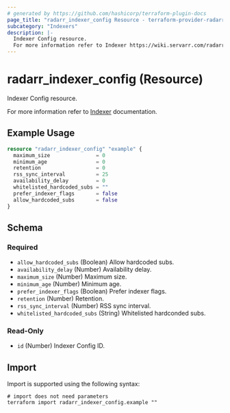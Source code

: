 ```yaml
---
# generated by https://github.com/hashicorp/terraform-plugin-docs
page_title: "radarr_indexer_config Resource - terraform-provider-radarr"
subcategory: "Indexers"
description: |-
  Indexer Config resource.
  For more information refer to Indexer https://wiki.servarr.com/radarr/settings#options documentation.
---
```


# radarr_indexer_config (Resource)

<!-- subcategory:Indexers -->Indexer Config resource.
For more information refer to [Indexer](https://wiki.servarr.com/radarr/settings#options) documentation.

## Example Usage

```terraform
resource "radarr_indexer_config" "example" {
  maximum_size               = 0
  minimum_age                = 0
  retention                  = 0
  rss_sync_interval          = 25
  availability_delay         = 0
  whitelisted_hardcoded_subs = ""
  prefer_indexer_flags       = false
  allow_hardcoded_subs       = false
}
```

<!-- schema generated by tfplugindocs -->
## Schema

### Required

- `allow_hardcoded_subs` (Boolean) Allow hardcoded subs.
- `availability_delay` (Number) Availability delay.
- `maximum_size` (Number) Maximum size.
- `minimum_age` (Number) Minimum age.
- `prefer_indexer_flags` (Boolean) Prefer indexer flags.
- `retention` (Number) Retention.
- `rss_sync_interval` (Number) RSS sync interval.
- `whitelisted_hardcoded_subs` (String) Whitelisted hardconded subs.

### Read-Only

- `id` (Number) Indexer Config ID.

## Import

Import is supported using the following syntax:

```shell
# import does not need parameters
terraform import radarr_indexer_config.example ""
```
